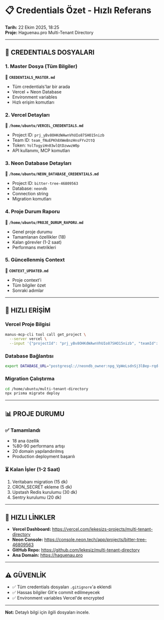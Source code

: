 # 📋 Credentials Özet - Hızlı Referans

**Tarih:** 22 Ekim 2025, 18:25  
**Proje:** Haguenau.pro Multi-Tenant Directory

---

## 🔐 CREDENTIALS DOSYALARI

### 1. Master Dosya (Tüm Bilgiler)
📄 **`CREDENTIALS_MASTER.md`**
- Tüm credentials'lar bir arada
- Vercel + Neon Database
- Environment variables
- Hızlı erişim komutları

### 2. Vercel Detayları
📄 **`/home/ubuntu/VERCEL_CREDENTIALS.md`**
- Project ID: `prj_yBv8OHKdWAwnVhUIo87SHO15nizb`
- Team ID: `team_fNuEPKh8XWeBnzHnsFYv2ttQ`
- Token: `YolTogyiHn03wlQtDzwwzW0p`
- API kullanımı, MCP komutları

### 3. Neon Database Detayları
📄 **`/home/ubuntu/NEON_DATABASE_CREDENTIALS.md`**
- Project ID: `bitter-tree-46809563`
- Database: `neondb`
- Connection string
- Migration komutları

### 4. Proje Durum Raporu
📄 **`/home/ubuntu/PROJE_DURUM_RAPORU.md`**
- Genel proje durumu
- Tamamlanan özellikler (18)
- Kalan görevler (1-2 saat)
- Performans metrikleri

### 5. Güncellenmiş Context
📄 **`CONTEXT_UPDATED.md`**
- Proje context'i
- Tüm bilgiler özet
- Sonraki adımlar

---

## 🚀 HIZLI ERİŞİM

### Vercel Proje Bilgisi
```bash
manus-mcp-cli tool call get_project \
  --server vercel \
  --input '{"projectId": "prj_yBv8OHKdWAwnVhUIo87SHO15nizb", "teamId": "team_fNuEPKh8XWeBnzHnsFYv2ttQ"}'
```

### Database Bağlantısı
```bash
export DATABASE_URL="postgresql://neondb_owner:npg_VpWeLsdnSj3lBep-rqd-sun-a0jlzir-pooler.c-2.us-east-1.aws.neon.tech/neondb?sslmode=require&channel_binding=require"
```

### Migration Çalıştırma
```bash
cd /home/ubuntu/multi-tenant-directory
npx prisma migrate deploy
```

---

## 📊 PROJE DURUMU

### ✅ Tamamlandı
- 18 ana özellik
- %80-90 performans artışı
- 20 domain yapılandırılmış
- Production deployment başarılı

### ⏳ Kalan İşler (1-2 Saat)
1. Veritabanı migration (15 dk)
2. CRON_SECRET ekleme (5 dk)
3. Upstash Redis kurulumu (30 dk)
4. Sentry kurulumu (20 dk)

---

## 🔗 HIZLI LİNKLER

- **Vercel Dashboard:** https://vercel.com/lekesizs-projects/multi-tenant-directory
- **Neon Console:** https://console.neon.tech/app/projects/bitter-tree-46809563
- **GitHub Repo:** https://github.com/lekesiz/multi-tenant-directory
- **Ana Domain:** https://haguenau.pro

---

## ⚠️ GÜVENLİK

- ✅ Tüm credentials dosyaları `.gitignore`'a eklendi
- ✅ Hassas bilgiler Git'e commit edilmeyecek
- ✅ Environment variables Vercel'de encrypted

---

**Not:** Detaylı bilgi için ilgili dosyaları incele.

